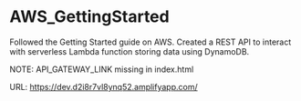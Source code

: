 # AWS_GettingStarted
Followed the Getting Started guide on AWS. Created a REST API to interact with serverless Lambda function storing data using DynamoDB.

NOTE: API_GATEWAY_LINK missing in index.html

URL: https://dev.d2i8r7vl8ynq52.amplifyapp.com/
